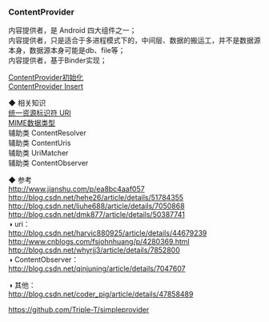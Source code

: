 ### ContentProvider  

内容提供者，是 Android 四大组件之一；  
内容提供者，只是适合于多进程模式下的，中间层、数据的搬运工，并不是数据源本身，数据源本身可能是db、file等；  
内容提供者，基于Binder实现；  

[ContentProvider初始化](ContentProvider/InitFun.md)  
[ContentProvider  Insert](ContentProvider/Insert.md)  


◆ 相关知识  
[统一资源标识符 URI](/ComputerScience/network/URI.md)   
[MIME数据类型](/ComputerScience/network/MIME.md)    
辅助类 ContentResolver  
辅助类 ContentUris  
辅助类 UriMatcher  
辅助类 ContentObserver  


◆ 参考  
http://www.jianshu.com/p/ea8bc4aaf057  
http://blog.csdn.net/hehe26/article/details/51784355  
http://blog.csdn.net/liuhe688/article/details/7050868  
http://blog.csdn.net/dmk877/article/details/50387741  
◑ uri：  
http://blog.csdn.net/harvic880925/article/details/44679239  
http://www.cnblogs.com/fsjohnhuang/p/4280369.html  
http://blog.csdn.net/whyrjj3/article/details/7852800  
◑ ContentObserver：  
http://blog.csdn.net/qinjuning/article/details/7047607  

◑ 其他：  
http://blog.csdn.net/coder_pig/article/details/47858489  

https://github.com/Triple-T/simpleprovider  
